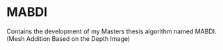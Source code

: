 # MABDI
Contains the development of my Masters thesis algorithm named MABDI. (Mesh Addition Based on the Depth Image)
